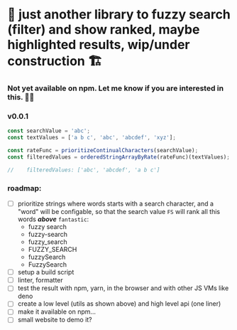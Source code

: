 # 🚧 just another library to fuzzy search (filter) and show ranked, maybe highlighted results, wip/under construction 🏗️

### Not yet available on npm. Let me know if you are interested in this. 🤷‍♂️

### v0.0.1

```ts
const searchValue = 'abc';
const textValues = ['a b c', 'abc', 'abcdef', 'xyz'];

const rateFunc = prioritizeContinualCharacters(searchValue);
const filteredValues = orderedStringArrayByRate(rateFunc)(textValues);

//    filteredValues: ['abc', 'abcdef', 'a b c']
```

### roadmap:

* [ ] prioritize strings where words starts with a search character, and a "word" will be configable, so that the search value `FS` will rank all this words **_above_** `fantastic`:
  * fuzzy search
  * fuzzy-search
  * fuzzy_search
  * FUZZY_SEARCH
  * fuzzySearch
  * FuzzySearch
* [ ] setup a build script
* [ ] linter, formatter
* [ ] test the result with npm, yarn, in the browser and with other JS VMs like deno
* [ ] create a low level (utils as shown above) and high level api (one liner)
* [ ] make it available on npm...
* [ ] small website to demo it?
